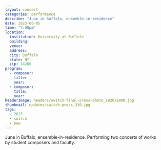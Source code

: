 ```yaml
---
layout: concert
categories: performance
describe: "June in Buffalo, ensemble-in-residence"
date: 2023-06-05
time: "7:00pm"
location:
  institution: University at Buffalo
  building:
  venue:
  address:
  city: Buffalo
  state: NY
  zip: 14260
program:
  - composer:
    title:
    year:
  - composer:
    title:
    year:
headerImage: headers/switch-final-press-photo_1920x1080.jpg
thumbnail: updates/switch-press_330.jpg
tags:
  - 2023
  - switch
  - new
---
```


June in Buffalo, ensemble-in-residence. Performing two concerts of works by student composers and faculty.
